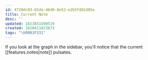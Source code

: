 ```yaml
---
id: 4720dc03-65da-46d0-8e52-e2b5fd81d85e
title: Current Note
desc: ''
updated: 1623851500519
created: 1620411823673
tags: "\U0001F331"
---
```


If you look at the graph in the sidebar, you'll notice that the current [[features.notes|note]] pulsates.
